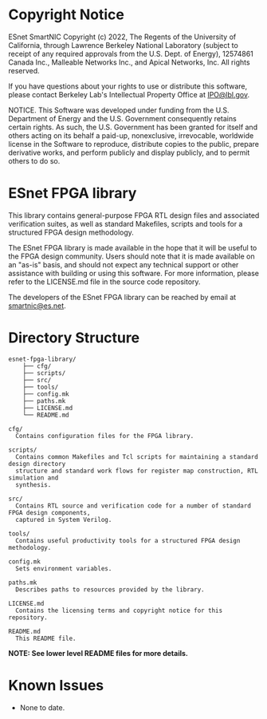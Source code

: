 # Copyright Notice

ESnet SmartNIC Copyright (c) 2022, The Regents of the University of
California, through Lawrence Berkeley National Laboratory (subject to
receipt of any required approvals from the U.S. Dept. of Energy),
12574861 Canada Inc., Malleable Networks Inc., and Apical Networks, Inc.
All rights reserved.

If you have questions about your rights to use or distribute this software,
please contact Berkeley Lab's Intellectual Property Office at
IPO@lbl.gov.

NOTICE.  This Software was developed under funding from the U.S. Department
of Energy and the U.S. Government consequently retains certain rights.  As
such, the U.S. Government has been granted for itself and others acting on
its behalf a paid-up, nonexclusive, irrevocable, worldwide license in the
Software to reproduce, distribute copies to the public, prepare derivative
works, and perform publicly and display publicly, and to permit others to do so.



# ESnet FPGA library

This library contains general-purpose FPGA RTL design files and associated verification
suites, as well as standard Makefiles, scripts and tools for a structured FPGA design
methodology.

The ESnet FPGA library is made available in the hope that it will
be useful to the FPGA design community. Users should note that it is
made available on an "as-is" basis, and should not expect any
technical support or other assistance with building or using this
software. For more information, please refer to the LICENSE.md file in
the source code repository.

The developers of the ESnet FPGA library can be reached by email at smartnic@es.net.


# Directory Structure

```
esnet-fpga-library/
    ├── cfg/
    ├── scripts/
    ├── src/
    ├── tools/
    ├── config.mk
    ├── paths.mk
    ├── LICENSE.md
    └── README.md

cfg/
  Contains configuration files for the FPGA library.

scripts/
  Contains common Makefiles and Tcl scripts for maintaining a standard design directory
  structure and standard work flows for register map construction, RTL simulation and
  synthesis.

src/
  Contains RTL source and verification code for a number of standard FPGA design components,
  captured in System Verilog.

tools/
  Contains useful productivity tools for a structured FPGA design methodology. 

config.mk
  Sets environment variables.

paths.mk
  Describes paths to resources provided by the library.

LICENSE.md
  Contains the licensing terms and copyright notice for this repository.

README.md
  This README file.

```
**NOTE: See lower level README files for more details.**



# Known Issues

- None to date.
